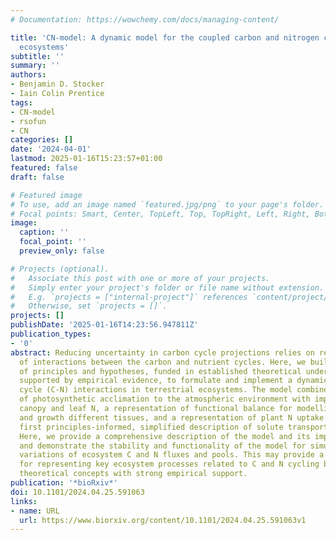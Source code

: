 ```yaml
---
# Documentation: https://wowchemy.com/docs/managing-content/

title: 'CN-model: A dynamic model for the coupled carbon and nitrogen cycles in terrestrial
  ecosystems'
subtitle: ''
summary: ''
authors:
- Benjamin D. Stocker
- Iain Colin Prentice
tags:
- CN-model
- rsofun
- CN
categories: []
date: '2024-04-01'
lastmod: 2025-01-16T15:23:57+01:00
featured: false
draft: false

# Featured image
# To use, add an image named `featured.jpg/png` to your page's folder.
# Focal points: Smart, Center, TopLeft, Top, TopRight, Left, Right, BottomLeft, Bottom, BottomRight.
image:
  caption: ''
  focal_point: ''
  preview_only: false

# Projects (optional).
#   Associate this post with one or more of your projects.
#   Simply enter your project's folder or file name without extension.
#   E.g. `projects = ["internal-project"]` references `content/project/deep-learning/index.md`.
#   Otherwise, set `projects = []`.
projects: []
publishDate: '2025-01-16T14:23:56.947811Z'
publication_types:
- '0'
abstract: Reducing uncertainty in carbon cycle projections relies on reliable representations
  of interactions between the carbon and nutrient cycles. Here, we build on a set
  of principles and hypotheses, funded in established theoretical understanding and
  supported by empirical evidence, to formulate and implement a dynamic model of carbon-nitrogen
  cycle (C-N) interactions in terrestrial ecosystems. The model combines a representation
  of photosynthetic acclimation to the atmospheric environment with implications for
  canopy and leaf N, a representation of functional balance for modelling C allocation
  and growth different tissues, and a representation of plant N uptake based on a
  first principles-informed, simplified description of solute transport in the soil.
  Here, we provide a comprehensive description of the model and its implementation
  and demonstrate the stability and functionality of the model for simulating seasonal
  variations of ecosystem C and N fluxes and pools. This may provide a way forward
  for representing key ecosystem processes related to C and N cycling based on established
  theoretical concepts with strong empirical support.
publication: '*bioRxiv*'
doi: 10.1101/2024.04.25.591063
links:
- name: URL
  url: https://www.biorxiv.org/content/10.1101/2024.04.25.591063v1
---
```

